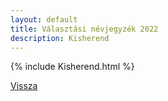 ```yaml
---
layout: default
title: Választási névjegyzék 2022
description: Kisherend
---
```


{% include Kisherend.html %}

[Vissza](./)